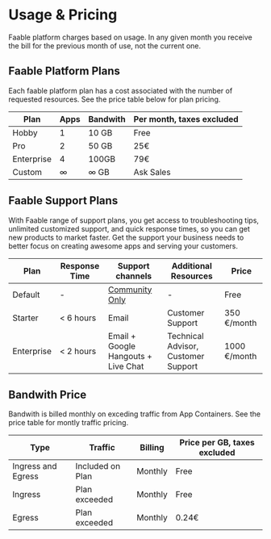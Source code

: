 # Usage & Pricing

Faable platform charges based on usage. In any given month you receive the bill for the previous month of use, not the current one.

## Faable Platform Plans

Each faable platform plan has a cost associated with the number of requested resources. See the price table below for plan pricing.

| Plan       | Apps | Bandwith | Per month, taxes excluded |
| ---------- | ---- | -------- | ------------------------- |
| Hobby      | 1    | 10 GB    | Free                      |
| Pro        | 2    | 50 GB    | 25€                       |
| Enterprise | 4    | 100GB    | 79€                       |
| Custom     | ∞    | ∞ GB     | Ask Sales                 |

## Faable Support Plans

With Faable range of support plans, you get access to troubleshooting tips, unlimited customized support, and quick response times, so you can get new products to market faster. Get the support your business needs to better focus on creating awesome apps and serving your customers.

| Plan       | Response Time | Support channels                                                  | Additional Resources                | Price        |
| ---------- | ------------- | ----------------------------------------------------------------- | ----------------------------------- | ------------ |
| Default    | -             | [Community Only](https://github.com/orgs/faablecloud/discussions) | -                                   | Free         |
| Starter    | < 6 hours     | Email                                                             | Customer Support                    | 350 €/month  |
| Enterprise | < 2 hours     | Email + Google Hangouts + Live Chat                               | Technical Advisor, Customer Support | 1000 €/month |

## Bandwith Price

Bandwith is billed monthly on exceding traffic from App Containers. See the price table for montly traffic pricing.

| Type               | Traffic          | Billing | Price per GB, taxes excluded |
| ------------------ | ---------------- | ------- | ---------------------------- |
| Ingress and Egress | Included on Plan | Monthly | Free                         |
| Ingress            | Plan exceeded    | Monthly | Free                         |
| Egress             | Plan exceeded    | Monthly | 0.24€                        |
